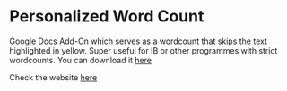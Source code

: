 # Personalized Word Count
Google Docs Add-On which serves as a wordcount that skips the text highlighted in yellow. Super useful for IB or other programmes with strict wordcounts.
You can download it [here](https://workspace.google.com/marketplace/app/personalized_word_count_for_google_docs/506997103827)

Check the website [here](https://sites.google.com/view/personalizedwordcount/) 



